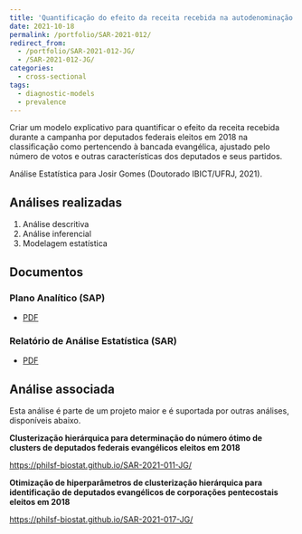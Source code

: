 ```yaml
---
title: 'Quantificação do efeito da receita recebida na autodenominação como evangélicos em deputados federais de 2018'
date: 2021-10-18
permalink: /portfolio/SAR-2021-012/
redirect_from:
  - /portfolio/SAR-2021-012-JG/
  - /SAR-2021-012-JG/
categories:
  - cross-sectional
tags:
  - diagnostic-models
  - prevalence
---
```


Criar um modelo explicativo para quantificar o efeito da receita recebida durante a campanha por deputados federais eleitos em 2018 na classificação como pertencendo à bancada evangélica, ajustado pelo número de votos e outras características dos deputados e seus partidos.

Análise Estatística para Josir Gomes (Doutorado IBICT/UFRJ, 2021).

## Análises realizadas

1. Análise descritiva
1. Análise inferencial
1. Modelagem estatística

## Documentos

### Plano Analítico (SAP)

- [PDF][sap]

### Relatório de Análise Estatística (SAR)

- [PDF][sar]

## Análise associada

Esta análise é parte de um projeto maior e é suportada por outras análises, disponíveis abaixo.

**Clusterização hierárquica para determinação do número ótimo de clusters de deputados federais evangélicos eleitos em 2018**

<https://philsf-biostat.github.io/SAR-2021-011-JG/>

**Otimização de hiperparâmetros de clusterização hierárquica para identificação de deputados evangélicos de corporações pentecostais eleitos em 2018**

<https://philsf-biostat.github.io/SAR-2021-017-JG/>

<!-- --- -->

[sap]: /files/SAP-2021-012-JG-v01.pdf

[sar]: /files/SAR-2021-012-JG-v01.pdf

